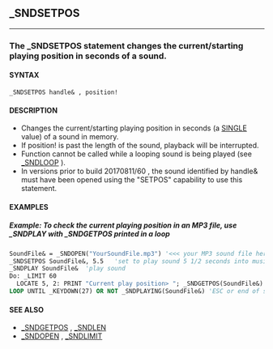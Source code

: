 ## _SNDSETPOS
---

### The _SNDSETPOS statement changes the current/starting playing position in seconds of a sound.

#### SYNTAX

`_SNDSETPOS handle& , position!`

#### DESCRIPTION
* Changes the current/starting playing position in seconds (a [SINGLE](./SINGLE.md) value) of a sound in memory.
* If position! is past the length of the sound, playback will be interrupted.
* Function cannot be called while a looping sound is being played (see [_SNDLOOP](./_SNDLOOP.md) ).
* In versions prior to build 20170811/60 , the sound identified by handle& must have been opened using the "SETPOS" capability to use this statement.


#### EXAMPLES
##### Example: To check the current playing position in an MP3 file, use _SNDPLAY with _SNDGETPOS printed in a loop
```vb
SoundFile& = _SNDOPEN("YourSoundFile.mp3") '<<< your MP3 sound file here!
_SNDSETPOS SoundFile&, 5.5   'set to play sound 5 1/2 seconds into music
_SNDPLAY SoundFile&  'play sound
Do: _LIMIT 60
  LOCATE 5, 2: PRINT "Current play position> "; _SNDGETPOS(SoundFile&)
LOOP UNTIL _KEYDOWN(27) OR NOT _SNDPLAYING(SoundFile&) 'ESC or end of sound exit
```
  


#### SEE ALSO
* [_SNDGETPOS](./_SNDGETPOS.md) , [_SNDLEN](./_SNDLEN.md)
* [_SNDOPEN](./_SNDOPEN.md) , [_SNDLIMIT](./_SNDLIMIT.md)
